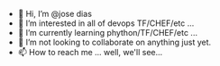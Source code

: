 - 👋 Hi, I’m @jose dias
- 👀 I’m interested in all of devops TF/CHEF/etc ...
- 🌱 I’m currently learning phython/TF/CHEF/etc ...
- 💞️ I’m not looking to collaborate on anything just yet.
- 📫 How to reach me ... well, we'll see...

<!---
joseadias/joseadias is a ✨ special ✨ repository because its `README.md` (this file) appears on your GitHub profile.
You can click the Preview link to take a look at your changes.
--->
